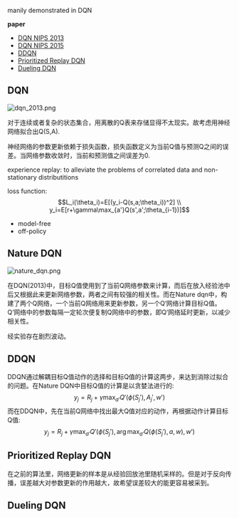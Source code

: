 manily demonstrated in DQN

**paper**
- [DQN NIPS 2013](https://arxiv.org/pdf/1312.5602.pdf)
- [DQN NIPS 2015](http://web.stanford.edu/class/psych209/Readings/MnihEtAlHassibis15NatureControlDeepRL.pdf)
- [DDQN](https://link.zhihu.com/?target=http%3A//www.aaai.org/ocs/index.php/AAAI/AAAI16/paper/download/12389/11847)
- [Prioritized Replay DQN](https://arxiv.org/pdf/1511.05952.pdf)
- [Dueling DQN](https://arxiv.org/pdf/1511.06581.pdf)

## DQN

![dqn_2013.png](https://cdn.jsdelivr.net/gh/YeeKal/img_land/blog/notes_img_backup/reinforcement_learning/imgs/dqn_2013.png)

对于连续或者复杂的状态集合，用离散的Q表来存储显得不太现实。故考虑用神经网络拟合出Q(S,A).

神经网络的参数更新依赖于损失函数，损失函数定义为当前Q值与预测Q之间的误差。当网络参数收敛时，当前和预测值之间误差为0.

experience replay: to alleviate the problems of correlated data and non-stationary distributitions

loss function:
$$L_i(\theta_i)=E[(y_i-Q(s,a;\theta_i))^2] \\
y_i=E[r+\gamma\max_{a'}Q(s',a';\theta_{i-1})]$$

- model-free
- off-policy

## Nature DQN

![nature_dqn.png](https://cdn.jsdelivr.net/gh/YeeKal/img_land/blog/notes_img_backup/reinforcement_learning/imgs/nature_dqn.png)

在DQN(2013)中，目标Q值使用到了当前Q网络参数来计算，而后在放入经验池中后又根据此来更新网络参数，两者之间有较强的相关性。而在Nature dqn中，构建了两个Q网络，一个当前Q网络用来更新参数，另一个Q‘网络计算目标Q值。Q’网络中的参数每隔一定轮次便复制Q网络中的参数，即Q‘网络延时更新，以减少相关性。

经实验存在剧烈波动。

## DDQN

DDQN通过解耦目标Q值动作的选择和目标Q值的计算这两步，来达到消除过拟合的问题。在Nature DQN中目标Q值的计算是以贪婪法进行的:
$$y_j=R_j+\gamma\max_{a'}Q'(\phi(S_j'),A_j',w')$$
而在DDQN中，先在当前Q网络中找出最大Q值对应的动作，再根据动作计算目标Q值:
$$y_j=R_j+\gamma\max_{a'}Q'(\phi(S_j'),\arg \max_{a'}Q(\phi(S_j'),a,w),w')$$

## Prioritized Replay DQN

在之前的算法里，网络更新的样本是从经验回放池里随机采样的。但是对于反向传播，误差越大对参数更新的作用越大，故希望误差较大的能更容易被采到。

## Dueling DQN